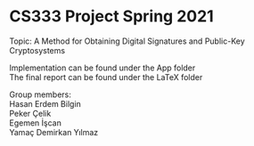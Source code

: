 # CS333 Project Spring 2021

Topic: A Method for Obtaining Digital Signatures and Public-Key Cryptosystems

Implementation can be found under the App folder\
The final report can be found under the LaTeX folder

Group members:\
Hasan Erdem Bilgin\
Peker Çelik\
Egemen İşcan\
Yamaç Demirkan Yılmaz
